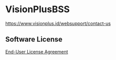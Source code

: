 # VisionPlusBSS

https://www.visionplus.id/websupport/contact-us

## Software License

[End-User License Agreement](ELICENSE)
